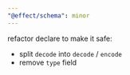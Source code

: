 ```yaml
---
"@effect/schema": minor
---
```


refactor declare to make it safe:

- split `decode` into `decode` / `encode`
- remove `type` field
